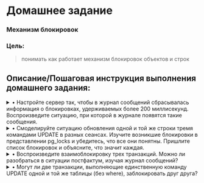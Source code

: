 # **Домашнее задание**

### Механизм блокировок
### Цель:
  
> понимать как работает механизм блокировок объектов и строк

## **Описание/Пошаговая инструкция выполнения домашнего задания:**

<details><summary>• Настройте сервер так, чтобы в журнал сообщений сбрасывалась информация о блокировках, удерживаемых более 200 миллисекунд. Воспроизведите ситуацию, при которой в журнале появятся такие сообщения.</summary>

```sql
demo=# SHOW log_lock_waits;         #логирование блокировок по тайм-ауту отключено
 log_lock_waits
----------------
 off
(1 row)
  
demo=# SHOW deadlock_timeout;       #по-умолчание в лог идут блокировки "висящие" более 1сек.
 deadlock_timeout
------------------
 1s
(1 row)

demo=# ALTER SYSTEM SET log_lock_waits = on;      #в настройках указываю активацию логирования блокировок
ALTER SYSTEM
demo=# SELECT pg_reload_conf();                   #применяю изменённую конфигурацию
 pg_reload_conf
----------------
 t
(1 row)

demo=# SHOW log_lock_waits;                       #проверяю применение изменённых настроек
 log_lock_waits
----------------
 on
(1 row)

demo=#  ALTER SYSTEM SET deadlock_timeout = 200;        #измению тайм-аут по истечении которого будут логироваться блокировки
ALTER SYSTEM
demo=# SELECT pg_reload_conf();                         #применяю изменённую конфигурацию
 pg_reload_conf
----------------
 t
(1 row)

demo=# SHOW deadlock_timeout;                            #проверяю применение изменённых настроек
 deadlock_timeout
------------------
 200ms
(1 row)

demo=#
```
  В первой консоли выполняю:
```sql
demo=# CREATE TABLE tmp_demo_1(id int, col text);
CREATE TABLE
demo=#  INSERT INTO tmp_demo_1(id, col) values (1, 'col_1');
INSERT 0 1
demo=# SELECT * FROM tmp_demo_1;
 id |  col
----+-------
  1 | col_1
(1 row)

demo=# begin;
BEGIN
demo=*#  UPDATE tmp_demo_1 SET col = 'col_1_1' WHERE id = 1;
UPDATE 1
demo=*#
```
  Во второй:
```sql
demo=# BEGIN;
BEGIN
demo=*#  UPDATE tmp_demo_1 SET col = 'col_1_1_1' WHERE id = 1;

```
Выполнение транзакции подвисает.
Делают COMMIT в первой консоли и во второй, проверяю лог
  ```sql
2023-06-05 16:36:40.108 MSK [20956] postgres@demo LOG:  process 20956 still waiting for ShareLock on transaction 272185 after 201.239 ms
2023-06-05 16:36:40.108 MSK [20956] postgres@demo DETAIL:  Process holding the lock: 15156. Wait queue: 20956.
2023-06-05 16:36:40.108 MSK [20956] postgres@demo CONTEXT:  while updating tuple (0,1) in relation "tmp_demo_1"
2023-06-05 16:36:40.108 MSK [20956] postgres@demo STATEMENT:  UPDATE tmp_demo_1 SET col = 'col_1_1_1' WHERE id = 1;
2023-06-05 16:36:54.027 MSK [20956] postgres@demo LOG:  process 20956 acquired ShareLock on transaction 272185 after 14121.135 ms
2023-06-05 16:36:54.027 MSK [20956] postgres@demo CONTEXT:  while updating tuple (0,1) in relation "tmp_demo_1"
2023-06-05 16:36:54.027 MSK [20956] postgres@demo STATEMENT:  UPDATE tmp_demo_1 SET col = 'col_1_1_1' WHERE id = 1;

```
  В логе наблюдаю сообщение о возникшей блокировке ShareLock
</details>

<details><summary>• Смоделируйте ситуацию обновления одной и той же строки тремя командами UPDATE в разных сеансах. Изучите возникшие блокировки в представлении pg_locks и убедитесь, что все они понятны. Пришлите список блокировок и объясните, что значит каждая.</summary>

  Запустил транзакции в трёх сеансах.
  
  в первом:
```sql
demo=# begin;
BEGIN
demo=*# UPDATE tmp_demo_1 SET col = 'col1' WHERE id = 1;

```
  во втором:
  ```sql
demo=# begin;
BEGIN
demo=*# UPDATE tmp_demo_1 SET col = 'col11' WHERE id = 1;       #выполнение транзакции подвисло

```
  в третьем:
  ```sql
demo=# begin;
BEGIN
demo=*# UPDATE tmp_demo_1 SET col = 'col111' WHERE id = 1;       #выполнение транзакции подвисло

```
  Наблюдаю информацию о возникших блокировках:
```sql
demo=*# SELECT locktype, mode, granted, pid, pg_blocking_pids(pid) AS wait_for FROM pg_locks WHERE relation = 'tmp_demo_1'::regclass;
 locktype |       mode       | granted |  pid  | wait_for
----------+------------------+---------+-------+----------
 relation | RowExclusiveLock | t       | 31858 | {20956}
 relation | RowExclusiveLock | t       | 20956 | {15156}
 relation | RowExclusiveLock | t       | 15156 | {}
 tuple    | ExclusiveLock    | f       | 31858 | {20956}
 tuple    | ExclusiveLock    | t       | 20956 | {15156}
(5 rows)

demo=*#
```
Выполнение транзакции с pid 15156 прошло, не ожидает выполнения никаких других процессов.
во второй сессии транзакция с pid 20956 ожидает выполнения транзакции с pid {15156} первой сессии.
в третьей сессии транзакция с pid 31858 ожидает соответственно выполнения транцзакции с pid {20956} второй сессии.
 
Делаю COMMIT в первой сессии и проверяю информацию о блокировках:
  
  ```sql
demo=*# COMMIT;
COMMIT
demo=# SELECT locktype, mode, granted, pid, pg_blocking_pids(pid) AS wait_for FROM pg_locks WHERE relation = 'tmp_demo_1'::regclass;
 locktype |       mode       | granted |  pid  | wait_for
----------+------------------+---------+-------+----------
 relation | RowExclusiveLock | t       | 31858 | {20956}
 relation | RowExclusiveLock | t       | 20956 | {}
(2 rows)
```
  Во второй сессии транзакция с pid 20956 выполнилась(но не завершена), блокирует транзакцию c pid 31858 из третьей сессии.
  Делаю COMMIT во второй сессии и проверяю информацию о блокировках:
  ```sql
demo=# SELECT locktype, mode, granted, pid, pg_blocking_pids(pid) AS wait_for FROM pg_locks WHERE relation = 'tmp_demo_1'::regclass;
 locktype |       mode       | granted |  pid  | wait_for
----------+------------------+---------+-------+----------
 relation | RowExclusiveLock | t       | 31858 | {}
(1 row)

```
видно, что теперь выполнение транзакции в третьей сессии ничто не блокирует.
</details>

<details><summary>• Воспроизведите взаимоблокировку трех транзакций. Можно ли разобраться в ситуации постфактум, изучая журнал сообщений?</summary>
  _
  Запускаю три транзакции в разных сессиях и закольцовываю блокировки.
```sql
demo=# SELECT * FROM tmp_demo_1;
 id | col
----+------
  1 | col1
  2 | col2
  3 | col3
(3 rows)

demo=# BEGIN;
BEGIN
demo=*# UPDATE tmp_demo_1 set col = col||'1' WHERE id = 1;
UPDATE 1
demo=*# UPDATE tmp_demo_1 set col = col||'1' WHERE id = 2;
UPDATE 1
demo=*# COMMIT;
COMMIT
demo=#
```
  
  ```sql
demo=# BEGIN;
BEGIN
demo=*#  UPDATE tmp_demo_1 set col = col||'2' WHERE id = 2;
UPDATE 1
demo=*#  UPDATE tmp_demo_1 set col = col||'2' WHERE id = 3;
UPDATE 1
demo=*# COMMIT;
COMMIT
demo=#

```
  
  ```sql
demo=# BEGIN;
BEGIN
demo=*#  UPDATE tmp_demo_1 set col = col||'3' WHERE id = 3;
UPDATE 1
demo=*#  UPDATE tmp_demo_1 set col = col||'3' WHERE id = 1;
ERROR:  deadlock detected
DETAIL:  Process 31858 waits for ShareLock on transaction 272193; blocked by process 15156.
Process 15156 waits for ShareLock on transaction 272194; blocked by process 20956.
Process 20956 waits for ShareLock on transaction 272195; blocked by process 31858.
HINT:  See server log for query details.
CONTEXT:  while updating tuple (0,7) in relation "tmp_demo_1"
demo=!# COMMIT;
ROLLBACK
demo=#

```
  
  ```shell
zetta55@ubuntu-vm2:~$ tail -n 30 /var/log/postgresql/postgresql-15-main.log
2023-06-05 18:55:42.482 MSK [873] LOG:  checkpoint starting: time
2023-06-05 18:55:42.599 MSK [873] LOG:  checkpoint complete: wrote 2 buffers (0.0%); 0 WAL file(s) added, 0 removed, 0 recycled; write=0.105 s, sync=0.004 s, total=0.117 s; sync files=2, longest=0.003 s, average=0.002 s; distance=1 kB, estimate=71 kB
2023-06-05 18:58:24.313 MSK [15156] postgres@demo LOG:  process 15156 still waiting for ShareLock on transaction 272194 after 207.358 ms
2023-06-05 18:58:24.313 MSK [15156] postgres@demo DETAIL:  Process holding the lock: 20956. Wait queue: 15156.
2023-06-05 18:58:24.313 MSK [15156] postgres@demo CONTEXT:  while updating tuple (0,8) in relation "tmp_demo_1"
2023-06-05 18:58:24.313 MSK [15156] postgres@demo STATEMENT:  UPDATE tmp_demo_1 set col = col||'1' WHERE id = 2;
2023-06-05 18:58:35.341 MSK [20956] postgres@demo LOG:  process 20956 still waiting for ShareLock on transaction 272195 after 209.512 ms
2023-06-05 18:58:35.341 MSK [20956] postgres@demo DETAIL:  Process holding the lock: 31858. Wait queue: 20956.
2023-06-05 18:58:35.341 MSK [20956] postgres@demo CONTEXT:  while updating tuple (0,9) in relation "tmp_demo_1"
2023-06-05 18:58:35.341 MSK [20956] postgres@demo STATEMENT:  UPDATE tmp_demo_1 set col = col||'2' WHERE id = 3;
2023-06-05 18:58:51.413 MSK [31858] postgres@demo LOG:  process 31858 detected deadlock while waiting for ShareLock on transaction 272193 after 200.260 ms
2023-06-05 18:58:51.413 MSK [31858] postgres@demo DETAIL:  Process holding the lock: 15156. Wait queue: .
2023-06-05 18:58:51.413 MSK [31858] postgres@demo CONTEXT:  while updating tuple (0,7) in relation "tmp_demo_1"
2023-06-05 18:58:51.413 MSK [31858] postgres@demo STATEMENT:  UPDATE tmp_demo_1 set col = col||'3' WHERE id = 1;
2023-06-05 18:58:51.413 MSK [31858] postgres@demo ERROR:  deadlock detected
2023-06-05 18:58:51.413 MSK [31858] postgres@demo DETAIL:  Process 31858 waits for ShareLock on transaction 272193; blocked by process 15156.
        Process 15156 waits for ShareLock on transaction 272194; blocked by process 20956.
        Process 20956 waits for ShareLock on transaction 272195; blocked by process 31858.
        Process 31858: UPDATE tmp_demo_1 set col = col||'3' WHERE id = 1;
        Process 15156: UPDATE tmp_demo_1 set col = col||'1' WHERE id = 2;
        Process 20956: UPDATE tmp_demo_1 set col = col||'2' WHERE id = 3;
2023-06-05 18:58:51.413 MSK [31858] postgres@demo HINT:  See server log for query details.
2023-06-05 18:58:51.413 MSK [31858] postgres@demo CONTEXT:  while updating tuple (0,7) in relation "tmp_demo_1"
2023-06-05 18:58:51.413 MSK [31858] postgres@demo STATEMENT:  UPDATE tmp_demo_1 set col = col||'3' WHERE id = 1;
2023-06-05 18:58:51.413 MSK [20956] postgres@demo LOG:  process 20956 acquired ShareLock on transaction 272195 after 16281.768 ms
2023-06-05 18:58:51.413 MSK [20956] postgres@demo CONTEXT:  while updating tuple (0,9) in relation "tmp_demo_1"
2023-06-05 18:58:51.413 MSK [20956] postgres@demo STATEMENT:  UPDATE tmp_demo_1 set col = col||'2' WHERE id = 3;
2023-06-05 18:59:35.596 MSK [15156] postgres@demo LOG:  process 15156 acquired ShareLock on transaction 272194 after 71490.872 ms
2023-06-05 18:59:35.596 MSK [15156] postgres@demo CONTEXT:  while updating tuple (0,8) in relation "tmp_demo_1"
2023-06-05 18:59:35.596 MSK [15156] postgres@demo STATEMENT:  UPDATE tmp_demo_1 set col = col||'1' WHERE id = 2;
zetta55@ubuntu-vm2:~$
  

```
  Последовательность зафикисрованных событий позволяет понять, что привело к ошибке взаимоблокировки (deadlock).
</details>

<details><summary>• Могут ли две транзакции, выполняющие единственную команду UPDATE одной и той же таблицы (без where), заблокировать друг друга?</summary>

  При равных условиях выполнения транзакций в сессиях, одна транзакция может заблокировать другую, в том случае, если вторая обратится к строке, обрабатываемой первой транзакцией, с блокировкой RowExclusiveLock. 
</details>
